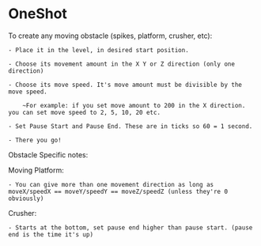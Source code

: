 # OneShot

To create any moving obstacle (spikes, platform, crusher, etc):

	- Place it in the level, in desired start position.

	- Choose its movement amount in the X Y or Z direction (only one direction)

	- Choose its move speed. It's move amount must be divisible by the move speed.

		~For example: if you set move amount to 200 in the X direction. you can set move speed to 2, 5, 10, 20 etc.
	
	- Set Pause Start and Pause End. These are in ticks so 60 = 1 second.
	
	- There you go!
	
Obstacle Specific notes:

Moving Platform:

	- You can give more than one movement direction as long as moveX/speedX == moveY/speedY == moveZ/speedZ (unless they're 0 obviously)
	
Crusher:

	- Starts at the bottom, set pause end higher than pause start. (pause end is the time it's up)
